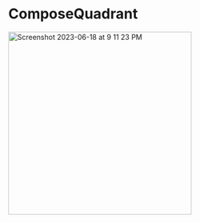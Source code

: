 # ComposeQuadrant
<img width="366" alt="Screenshot 2023-06-18 at 9 11 23 PM" src="https://github.com/akshitakorwar/ComposeQuadrant/assets/17399243/fb585a1f-c8d1-49db-9476-8d9ad3f561e4">
